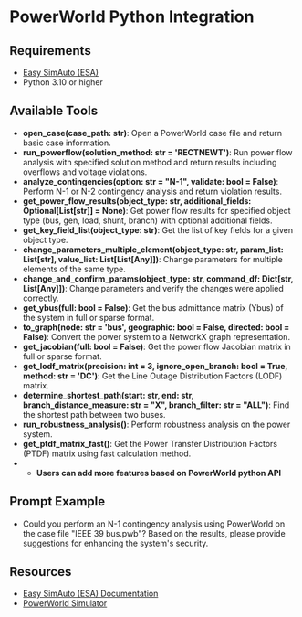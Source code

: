 # PowerWorld Python Integration

## Requirements

- [Easy SimAuto (ESA)](https://github.com/mzy2240/ESA)
- Python 3.10 or higher

## Available Tools

- **open_case(case_path: str)**: Open a PowerWorld case file and return basic case information.
- **run_powerflow(solution_method: str = 'RECTNEWT')**: Run power flow analysis with specified solution method and return results including overflows and voltage violations.
- **analyze_contingencies(option: str = "N-1", validate: bool = False)**: Perform N-1 or N-2 contingency analysis and return violation results.
- **get_power_flow_results(object_type: str, additional_fields: Optional[List[str]] = None)**: Get power flow results for specified object type (bus, gen, load, shunt, branch) with optional additional fields.
- **get_key_field_list(object_type: str)**: Get the list of key fields for a given object type.
- **change_parameters_multiple_element(object_type: str, param_list: List[str], value_list: List[List[Any]])**: Change parameters for multiple elements of the same type.
- **change_and_confirm_params(object_type: str, command_df: Dict[str, List[Any]])**: Change parameters and verify the changes were applied correctly.
- **get_ybus(full: bool = False)**: Get the bus admittance matrix (Ybus) of the system in full or sparse format.
- **to_graph(node: str = 'bus', geographic: bool = False, directed: bool = False)**: Convert the power system to a NetworkX graph representation.
- **get_jacobian(full: bool = False)**: Get the power flow Jacobian matrix in full or sparse format.
- **get_lodf_matrix(precision: int = 3, ignore_open_branch: bool = True, method: str = 'DC')**: Get the Line Outage Distribution Factors (LODF) matrix.
- **determine_shortest_path(start: str, end: str, branch_distance_measure: str = "X", branch_filter: str = "ALL")**: Find the shortest path between two buses.
- **run_robustness_analysis()**: Perform robustness analysis on the power system.
- **get_ptdf_matrix_fast()**: Get the Power Transfer Distribution Factors (PTDF) matrix using fast calculation method.
- - **Users can add more features based on PowerWorld python API**

## Prompt Example

- Could you perform an N-1 contingency analysis using PowerWorld on the case file "IEEE 39 bus.pwb"? Based on the results, please provide suggestions for enhancing the system's security.

## Resources
- [Easy SimAuto (ESA) Documentation](https://github.com/mzy2240/ESA)
- [PowerWorld Simulator](https://www.powerworld.com/)